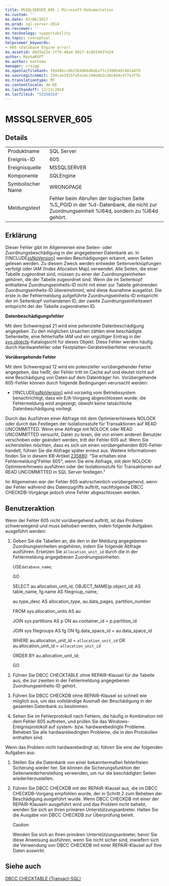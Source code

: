 ```yaml
---
title: MSSQLSERVER_605 | Microsoft-Dokumentation
ms.custom: ''
ms.date: 03/06/2017
ms.prod: sql-server-2014
ms.reviewer: ''
ms.technology: supportability
ms.topic: conceptual
helpviewer_keywords:
- 605 (Database Engine error)
ms.assetid: d8d3a22e-1ff8-48a4-891f-4c8619437e24
author: MashaMSFT
ms.author: mathoma
manager: craigg
ms.openlocfilehash: f8d49bcc6b25b9d66d8aba77c2300549c682a879
ms.sourcegitcommit: 334cae1925fa5ac6c140e0b2c38c844c477e3ffb
ms.translationtype: MT
ms.contentlocale: de-DE
ms.lasthandoff: 12/13/2018
ms.locfileid: "53350314"
---
```

# <a name="mssqlserver605"></a>MSSQLSERVER_605
    
## <a name="details"></a>Details  
  
|||  
|-|-|  
|Produktname|SQL Server|  
|Ereignis-ID|605|  
|Ereignisquelle|MSSQLSERVER|  
|Komponente|SQLEngine|  
|Symbolischer Name|WRONGPAGE|  
|Meldungstext|Fehler beim Abrufen der logischen Seite %S_PGID in der %d-Datenbank, die nicht zur Zuordnungseinheit %I64d, sondern zu %I64d gehört.|  
  
## <a name="explanation"></a>Erklärung  
 Dieser Fehler gibt im Allgemeinen eine Seiten- oder Zuordnungsbeschädigung in der angegebenen Datenbank an. In [!INCLUDE[ssNoVersion](../../includes/ssnoversion-md.md)] werden Beschädigungen erkannt, wenn Seiten gelesen werden. Zu diesem Zweck werden entweder Seitenverknüpfungen verfolgt oder IAM (Index Allocation Map) verwendet. Alle Seiten, die einer Tabelle zugeordnet sind, müssen zu einer der Zuordnungseinheiten gehören, die der Tabelle zugeordnet sind. Wenn die im Seitenkopf enthaltene Zuordnungseinheits-ID nicht mit einer zur Tabelle gehörenden Zuordnungseinheits-ID übereinstimmt, wird diese Ausnahme ausgelöst. Die erste in der Fehlermeldung aufgeführte Zuordnungseinheits-ID entspricht der im Seitenkopf vorhandenen ID, der zweite Zuordnungseinheitswert entspricht der der Tabelle zugeordneten ID.  
  
 **Datenbeschädigungsfehler**  
  
 Mit dem Schweregrad 21 wird eine potenzielle Datenbeschädigung angegeben. Zu den möglichen Ursachen zählen eine beschädigte Seitenkette, eine fehlerhafte IAM und ein ungültiger Eintrag in der [sys.objects](/sql/relational-databases/system-catalog-views/sys-objects-transact-sql)-Katalogsicht für dieses Objekt. Diese Fehler werden häufig durch Hardwarefehler oder Festplatten-Gerätetreiberfehler verursacht.  
  
 **Vorübergehende Fehler**  
  
 Mit dem Schweregrad 12 wird ein potenzieller vorübergehender Fehler angegeben, das heißt, der Fehler tritt im Cache auf und deutet nicht auf eine Beschädigung von Daten auf dem Datenträger hin. Vorübergehende 605-Fehler können durch folgende Bedingungen verursacht werden:  
  
-   [!INCLUDE[ssNoVersion](../../includes/ssnoversion-md.md)] wird vorzeitig vom Betriebssystem benachrichtigt, dass ein E/A-Vorgang abgeschlossen wurde; die Fehlermeldung wird angezeigt, obwohl keine tatsächliche Datenbeschädigung vorliegt.  
  
 Durch das Ausführen einer Abfrage mit dem Optimiererhinweis NOLOCK oder durch das Festlegen der Isolationsstufe für Transaktionen auf READ UNCOMMITTED. Wenn eine Abfrage mit NOLOCK oder READ UNCOMMITTED versucht, Daten zu lesen, die von einem anderen Benutzer verschoben oder geändert werden, tritt der Fehler 605 auf. Wenn Sie sicherstellen möchten, dass es sich um einen vorübergehenden 605-Fehler handelt, führen Sie die Abfrage später erneut aus. Weitere Informationen finden Sie in diesem KB-Artikel [235880](https://support.microsoft.com/kb/235880/en-us): "Sie erhalten eine Fehlermeldung"Fehler 605", wenn Sie eine Abfrage, mit dem NOLOCK-Optimiererhinweis ausführen oder der Isolationsstufe für Transaktionen auf READ UNCOMMITTED in SQL Server festlegen."  
  
 Im Allgemeinen war der Fehler 605 wahrscheinlich vorübergehend, wenn der Fehler während des Datenzugriffs auftritt, nachfolgende DBCC CHECKDB-Vorgänge jedoch ohne Fehler abgeschlossen werden.  
  
## <a name="user-action"></a>Benutzeraktion  
 Wenn der Fehler 605 nicht vorübergehend auftritt, ist das Problem schwerwiegend und muss behoben werden, indem folgende Aufgaben ausgeführt werden:  
  
1.  Geben Sie die Tabellen an, die den in der Meldung angegebenen Zuordnungseinheiten angehören, indem Sie folgende Abfrage ausführen. Ersetzen Sie `allocation_unit_id` durch die in der Fehlermeldung angegebenen Zuordnungseinheiten.  
  
     USE`database_name`;  
  
     GO  
  
     SELECT au.allocation_unit_id, OBJECT_NAME(p.object_id) AS table_name, fg.name AS filegroup_name,  
  
     au.type_desc AS allocation_type, au.data_pages, partition_number  
  
     FROM sys.allocation_units AS au  
  
     JOIN sys.partitions AS p ON au.container_id = p.partition_id  
  
     JOIN sys.filegroups AS fg ON fg.data_space_id = au.data_space_id  
  
     WHERE au.allocation_unit_id = `allocation_unit_id` OR au.allocation_unit_id = `allocation_unit_id`  
  
     ORDER BY au.allocation_unit_id;  
  
     GO  
  
2.  Führen Sie DBCC CHECKTABLE ohne REPAIR-Klausel für die Tabelle aus, die zur zweiten in der Fehlermeldung angegebenen Zuordnungseinheits-ID gehört.  
  
3.  Führen Sie DBCC CHECKDB ohne REPAIR-Klausel so schnell wie möglich aus, um das vollständige Ausmaß der Beschädigung in der gesamten Datenbank zu bestimmen.  
  
4.  Sehen Sie im Fehlerprotokoll nach Fehlern, die häufig in Kombination mit dem Fehler 605 auftreten, und prüfen Sie das Windows-Ereignisprotokoll auf system- bzw. hardwarebedingte Probleme. Beheben Sie alle hardwarebedingten Probleme, die in den Protokollen enthalten sind.  
  
 Wenn das Problem nicht hardwarebedingt ist, führen Sie eine der folgenden Aufgaben aus:  
  
1.  Stellen Sie die Datenbank von einer bekanntermaßen fehlerfreien Sicherung wieder her. Sie können die Sicherungsfunktion der Seitenwiederherstellung verwenden, um nur die beschädigten Seiten wiederherzustellen.  
  
2.  Führen Sie DBCC CHECKDB mit der REPAIR-Klausel aus, die im DBCC CHECKDB-Vorgang empfohlen wurde, der in Schritt 2 zum Beheben der Beschädigung ausgeführt wurde. Wenn DBCC CHECKDB mit einer der REPAIR-Klauseln ausgeführt wird und das Problem nicht behebt, wenden Sie sich an Ihren primären Unterstützungsanbieter. Halten Sie die Ausgabe von DBCC CHECKDB zur Überprüfung bereit.  
  
    > [!CAUTION]  
    >  Wenden Sie sich an Ihren primären Unterstützungsanbieter, bevor Sie diese Anweisung ausführen, wenn Sie nicht sicher sind, inwiefern sich die Verwendung von DBCC CHECKDB mit einer REPAIR-Klausel auf Ihre Daten auswirkt.  
  
## <a name="see-also"></a>Siehe auch  
 [DBCC CHECKTABLE &#40;Transact-SQL&#41;](/sql/t-sql/database-console-commands/dbcc-checktable-transact-sql)  
  
  
